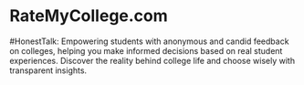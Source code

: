 # RateMyCollege.com
#HonestTalk: Empowering students with anonymous and candid feedback on colleges, helping you make informed decisions based on real student experiences. Discover the reality behind college life and choose wisely with transparent insights.
